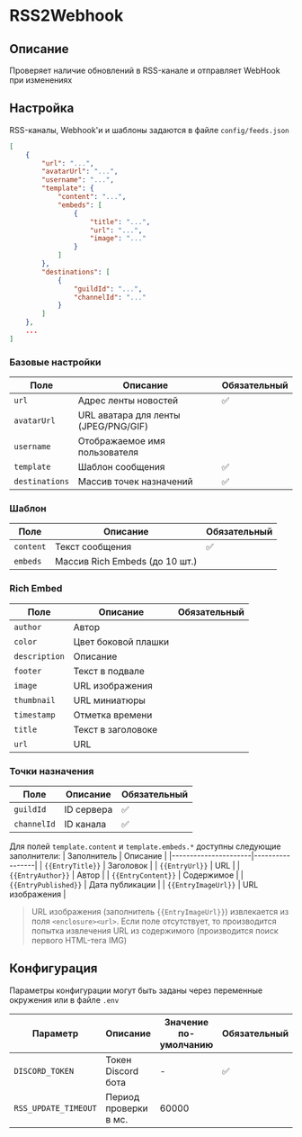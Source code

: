 # RSS2Webhook

## Описание
Проверяет наличие обновлений в RSS-канале и отправляет WebHook при изменениях

## Настройка
RSS-каналы, Webhook'и и шаблоны задаются в файле `config/feeds.json`

```json
[
    {
        "url": "...",
        "avatarUrl": "...",
        "username": "...",
        "template": {
            "content": "...",
            "embeds": [
                {
                    "title": "...",
                    "url": "...",
                    "image": "..."
                }
            ]
        },
        "destinations": [
            {
                "guildId": "...",
                "channelId": "..."
            }
        ]
    },
    ...
]
```

### Базовые настройки
| Поле           | Описание                             | Обязательный |
|----------------|--------------------------------------|--------------|
| `url`          | Адрес ленты новостей                 | ✅            |
| `avatarUrl`    | URL аватара для ленты (JPEG/PNG/GIF) |              |
| `username`     | Отображаемое имя пользователя        |              |
| `template`     | Шаблон сообщения                     | ✅            |
| `destinations` | Массив точек назначений              | ✅            |

### Шаблон
| Поле      | Описание                       | Обязательный |
|-----------|--------------------------------|--------------|
| `content` | Текст сообщения                | ✅            |
| `embeds`  | Массив Rich Embeds (до 10 шт.) |              |

### Rich Embed
| Поле          | Описание            | Обязательный |
|---------------|---------------------|--------------|
| `author`      | Автор               |              |
| `color`       | Цвет боковой плашки |              |
| `description` | Описание            |              |
| `footer`      | Текст в подвале     |              |
| `image`       | URL изображения     |              |
| `thumbnail`   | URL миниатюры       |              |
| `timestamp`   | Отметка времени     |              |
| `title`       | Текст в заголовоке  |              |
| `url`         | URL                 |              |

### Точки назначения
| Поле        | Описание   | Обязательный |
|-------------|------------|--------------|
| `guildId`   | ID сервера | ✅            |
| `channelId` | ID канала  | ✅            |

Для полей `template.content` и `template.embeds.*` доступны следующие заполнители:
| Заполнитель          | Описание        |
|----------------------|-----------------|
| `{{EntryTitle}}`     | Заголовок       |
| `{{EntryUrl}}`       | URL             |
| `{{EntryAuthor}}`    | Автор           |
| `{{EntryContent}}`   | Содержимое      |
| `{{EntryPublished}}` | Дата публикации |
| `{{EntryImageUrl}}`  | URL изображения |

> URL изображения (заполнитель `{{EntryImageUrl}}`) извлекается из поля `<enclosure><url>`.
> Если поле отсутствует, то производится попытка извлечения URL из содержимого (производится поиск первого HTML-тега IMG)

## Конфигурация
Параметры конфигурации могут быть заданы через переменные окружения или в файле `.env`

| Параметр             | Описание              | Значение по-умолчанию | Обязательный |
|----------------------|-----------------------|-----------------------|--------------|
| `DISCORD_TOKEN`      | Токен Discord бота    | -                     | ✅            |
| `RSS_UPDATE_TIMEOUT` | Период проверки в мс. | 60000                 |              |
